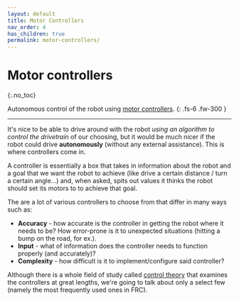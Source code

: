 ```yaml
---
layout: default
title: Motor Controllers
nav_order: 4
has_children: true
permalink: motor-controllers/
---
```


# Motor controllers
{:.no_toc}

Autonomous control of the robot using [motor controllers](https://en.wikipedia.org/wiki/Motor_controller).
{: .fs-6 .fw-300 }

---

It's nice to be able to drive around with the robot _using an algorithm to control the drivetrain_ of our choosing, but it would be much nicer if the robot could drive **autonomously** (without any external assistance). This is where controllers come in.

A controller is essentially a box that takes in information about the robot and a goal that we want the robot to achieve (like drive a certain distance / turn a certain angle...) and, when asked, spits out values it thinks the robot should set its motors to to achieve that goal.

The are a lot of various controllers to choose from that differ in many ways such as:
- **Accuracy** - how accurate is the controller in getting the robot where it needs to be? How error-prone is it to unexpected situations (hitting a bump on the road, for ex.).
- **Input** - what of information does the controller needs to function properly (and accurately)?
- **Complexity** - how difficult is it to implement/configure said controller?

Although there is a whole field of study called [control theory](https://en.wikipedia.org/wiki/Control_theory) that examines the controllers at great lengths, we're going to talk about only a select few (namely the most frequently used ones in FRC).
